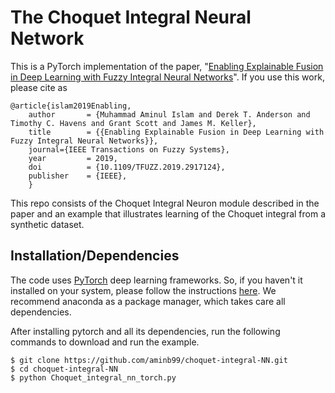 # The Choquet Integral Neural Network
This is a PyTorch implementation of the paper, "[Enabling Explainable Fusion in Deep Learning with Fuzzy Integral Neural Networks](https://arxiv.org/pdf/1905.04394.pdf)".  If you use this work, please cite as 

    @article{islam2019Enabling,
        author       = {Muhammad Aminul Islam and Derek T. Anderson and Timothy C. Havens and Grant Scott and James M. Keller},
        title        = {{Enabling Explainable Fusion in Deep Learning with Fuzzy Integral Neural Networks}},
        journal={IEEE Transactions on Fuzzy Systems},
        year         = 2019,
        doi          = {10.1109/TFUZZ.2019.2917124},
        publisher    = {IEEE},
        }

This repo consists of the Choquet Integral Neuron module described in the paper and an example that illustrates learning of the Choquet integral from a synthetic dataset. 

## Installation/Dependencies
The code uses [PyTorch](https://pytorch.org/) deep learning frameworks. So, if you haven't it installed on your system, please follow the instructions [here](https://pytorch.org/get-started/locally/). We recommend anaconda as a package manager, which takes care all dependencies.

After installing pytorch and all its dependencies, run the following commands to download and run the example.
```
$ git clone https://github.com/aminb99/choquet-integral-NN.git
$ cd choquet-integral-NN
$ python Choquet_integral_nn_torch.py
```

